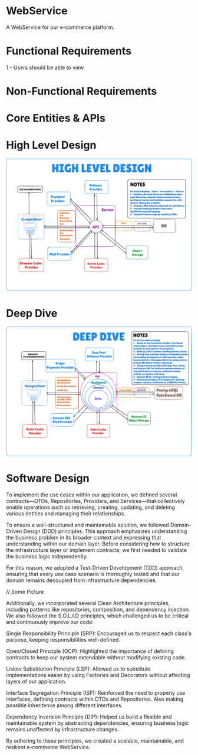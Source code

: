 # WebService
A WebService for our e-commerce platform.

# Functional Requirements 
1 - Users should be able to view
# Non-Functional Requirements

# Core Entities & APIs 

# High Level Design
![HighLevelDesign](images/HighLevelDesign.png)

# Deep Dive 
![DeepDive](images/DeepDive.png)

# Software Design

To implement the use cases within our application, we defined several contracts—DTOs, Repositories, Providers, and Services—that collectively enable operations such as retrieving, creating, updating, and deleting various entities and managing their relationships.

To ensure a well-structured and maintainable solution, we followed Domain-Driven Design (DDD) principles. This approach emphasizes understanding the business problem in its broader context and expressing that understanding within our domain layer. Before considering how to structure the infrastructure layer or implement contracts, we first needed to validate the business logic independently.

For this reason, we adopted a Test-Driven Development (TDD) approach, ensuring that every use case scenario is thoroughly tested and that our domain remains decoupled from infrastructure dependencies.

// Some Picture

Additionally, we incorporated several Clean Architecture principles, including patterns like repositories, composition, and dependency injection. We also followed the S.O.L.I.D principles, which challenged us to be critical and continuously improve our code:

Single Responsibility Principle (SRP): Encouraged us to respect each class's purpose, keeping responsibilities well-defined.

Open/Closed Principle (OCP): Highlighted the importance of defining contracts to keep our system extendable without modifying existing code.

Liskov Substitution Principle (LSP): Allowed us to substitute implementations easier by using Factories and Decorators without affecting layers of our application.

Interface Segregation Principle (ISP): Reinforced the need to properly use interfaces, defining contracts within DTOs and Repositories. Also making possible inheritence among different interfaces.

Dependency Inversion Principle (DIP): Helped us build a flexible and maintainable system by abstracting dependencies, ensuring business logic remains unaffected by infrastructure changes.

By adhering to these principles, we created a scalable, maintainable, and resilient e-commerce WebService.